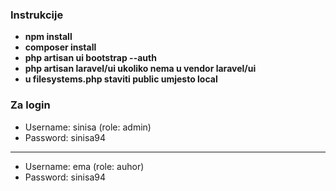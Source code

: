 ### Instrukcije

- **npm install**
- **composer install**
- **php artisan ui bootstrap --auth**
- **php artisan laravel/ui ukoliko nema u vendor laravel/ui**
- **u filesystems.php staviti public umjesto local**

### Za login
- Username: sinisa (role: admin)
- Password: sinisa94
----------------------------------
- Username: ema (role: auhor)
- Password: sinisa94
